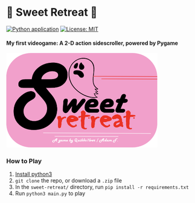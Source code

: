 # 👻 Sweet Retreat 🍪

[![Python application](https://github.com/Quikks1lver/sweet-retreat/actions/workflows/python-app.yml/badge.svg)](https://github.com/Quikks1lver/sweet-retreat/actions/workflows/python-app.yml)
[![License: MIT](https://img.shields.io/badge/License-MIT-yellow.svg)](https://opensource.org/licenses/MIT)

#### My first videogame: A 2-D action sidescroller, powered by Pygame

<img src="images/readme_img.png" width="400" height="250">

### How to Play

1. [Install python3](https://www.python.org/downloads/)
2. `git clone` the repo, or download a `.zip` file
3. In the `sweet-retreat/` directory, run `pip install -r requirements.txt`
4. Run `python3 main.py` to play
